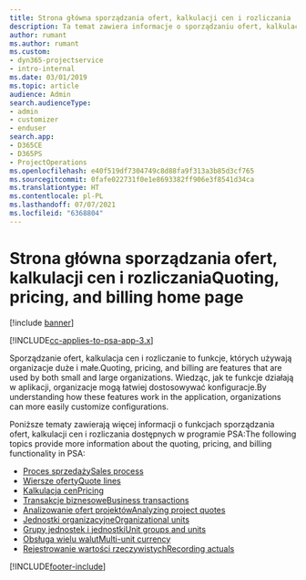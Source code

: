 ```yaml
---
title: Strona główna sporządzania ofert, kalkulacji cen i rozliczania
description: Ta temat zawiera informacje o sporządzaniu ofert, kalkulacji cen i rozliczaniu.
author: rumant
ms.author: rumant
ms.custom:
- dyn365-projectservice
- intro-internal
ms.date: 03/01/2019
ms.topic: article
audience: Admin
search.audienceType:
- admin
- customizer
- enduser
search.app:
- D365CE
- D365PS
- ProjectOperations
ms.openlocfilehash: e40f519df7304749c8d88fa9f313a3b85d3cf765
ms.sourcegitcommit: 0fafe022731f0e1e8693382ff906e3f8541d34ca
ms.translationtype: HT
ms.contentlocale: pl-PL
ms.lasthandoff: 07/07/2021
ms.locfileid: "6368804"
---
```

# <a name="quoting-pricing-and-billing-home-page"></a><span data-ttu-id="fd22c-103">Strona główna sporządzania ofert, kalkulacji cen i rozliczania</span><span class="sxs-lookup"><span data-stu-id="fd22c-103">Quoting, pricing, and billing home page</span></span>

[!include [banner](../includes/psa-now-project-operations.md)]

[!INCLUDE[cc-applies-to-psa-app-3.x](../includes/cc-applies-to-psa-app-3x.md)]

<span data-ttu-id="fd22c-104">Sporządzanie ofert, kalkulacja cen i rozliczanie to funkcje, których używają organizacje duże i małe.</span><span class="sxs-lookup"><span data-stu-id="fd22c-104">Quoting, pricing, and billing are features that are used by both small and large organizations.</span></span> <span data-ttu-id="fd22c-105">Wiedząc, jak te funkcje działają w aplikacji, organizacje mogą łatwiej dostosowywać konfiguracje.</span><span class="sxs-lookup"><span data-stu-id="fd22c-105">By understanding how these features work in the application, organizations can more easily customize configurations.</span></span>

<span data-ttu-id="fd22c-106">Poniższe tematy zawierają więcej informacji o funkcjach sporządzania ofert, kalkulacji cen i rozliczania dostępnych w programie PSA:</span><span class="sxs-lookup"><span data-stu-id="fd22c-106">The following topics provide more information about the quoting, pricing, and billing functionality in PSA:</span></span>

- [<span data-ttu-id="fd22c-107">Proces sprzedaży</span><span class="sxs-lookup"><span data-stu-id="fd22c-107">Sales process</span></span>](basic-sales-process.md)
- [<span data-ttu-id="fd22c-108">Wiersze oferty</span><span class="sxs-lookup"><span data-stu-id="fd22c-108">Quote lines</span></span>](basic-quote-lines.md)
- [<span data-ttu-id="fd22c-109">Kalkulacja cen</span><span class="sxs-lookup"><span data-stu-id="fd22c-109">Pricing</span></span>](basic-pricing.md)
- [<span data-ttu-id="fd22c-110">Transakcje biznesowe</span><span class="sxs-lookup"><span data-stu-id="fd22c-110">Business transactions</span></span>](basic-business-transactions.md)
- [<span data-ttu-id="fd22c-111">Analizowanie ofert projektów</span><span class="sxs-lookup"><span data-stu-id="fd22c-111">Analyzing project quotes</span></span>](basic-analyzing-quotes.md)
- [<span data-ttu-id="fd22c-112">Jednostki organizacyjne</span><span class="sxs-lookup"><span data-stu-id="fd22c-112">Organizational units</span></span>](advanced-organizational.md)
- [<span data-ttu-id="fd22c-113">Grupy jednostek i jednostki</span><span class="sxs-lookup"><span data-stu-id="fd22c-113">Unit groups and units</span></span>](advanced-units.md)
- [<span data-ttu-id="fd22c-114">Obsługa wielu walut</span><span class="sxs-lookup"><span data-stu-id="fd22c-114">Multi-unit currency</span></span>](advanced-currency.md)
- [<span data-ttu-id="fd22c-115">Rejestrowanie wartości rzeczywistych</span><span class="sxs-lookup"><span data-stu-id="fd22c-115">Recording actuals</span></span>](advanced-actuals.md)


[!INCLUDE[footer-include](../includes/footer-banner.md)]